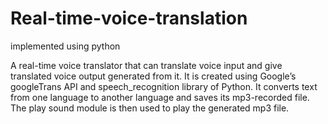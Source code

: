 # Real-time-voice-translation
implemented using python

A real-time voice translator that can translate voice input and give translated voice output generated from it. It is created using Google’s googleTrans API and speech_recognition library of Python. It converts text from one language to another language and saves its mp3-recorded file. The play sound module is then used to play the generated mp3 file.
